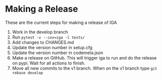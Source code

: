 # Making a Release

These are the current steps for making a release of IGA

1. Work in the develop branch
2. Run `pytest -v --cov=iga -l tests/`
3. Add changes to CHANGES.md
4. Update the version number in setup.cfg
5. Update the version number in codemeta.json
6. Make a release on GitHub. This will trigger iga to run and do the release on pypi. Wait for all actions to finish.
7. Move all new commits to the v1 branch. When on the v1 branch type `git rebase develop` 
